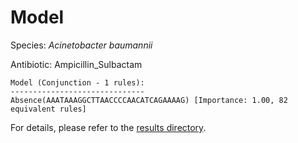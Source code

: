 
# Model

Species: *Acinetobacter baumannii*

Antibiotic: Ampicillin_Sulbactam

```
Model (Conjunction - 1 rules):
------------------------------
Absence(AAATAAAGGCTTAACCCCAACATCAGAAAAG) [Importance: 1.00, 82 equivalent rules]

```

For details, please refer to the [results directory](../../../../../results/scm_b/acinetobacter%20baumannii/ampicillin_sulbactam/repeat_4/).

